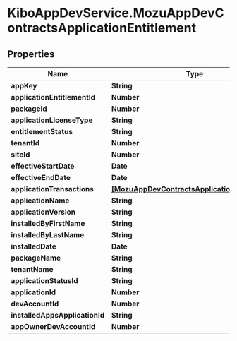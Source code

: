 # KiboAppDevService.MozuAppDevContractsApplicationEntitlement

## Properties

Name | Type | Description | Notes
------------ | ------------- | ------------- | -------------
**appKey** | **String** |  | [optional] 
**applicationEntitlementId** | **Number** |  | [optional] 
**packageId** | **Number** |  | [optional] 
**applicationLicenseType** | **String** |  | [optional] 
**entitlementStatus** | **String** |  | [optional] 
**tenantId** | **Number** |  | [optional] 
**siteId** | **Number** |  | [optional] 
**effectiveStartDate** | **Date** |  | [optional] 
**effectiveEndDate** | **Date** |  | [optional] 
**applicationTransactions** | [**[MozuAppDevContractsApplicationTransaction]**](MozuAppDevContractsApplicationTransaction.md) |  | [optional] 
**applicationName** | **String** |  | [optional] 
**applicationVersion** | **String** |  | [optional] 
**installedByFirstName** | **String** |  | [optional] 
**installedByLastName** | **String** |  | [optional] 
**installedDate** | **Date** |  | [optional] 
**packageName** | **String** |  | [optional] 
**tenantName** | **String** |  | [optional] 
**applicationStatusId** | **String** |  | [optional] 
**applicationId** | **Number** |  | [optional] 
**devAccountId** | **Number** |  | [optional] 
**installedAppsApplicationId** | **String** |  | [optional] 
**appOwnerDevAccountId** | **Number** |  | [optional] 



